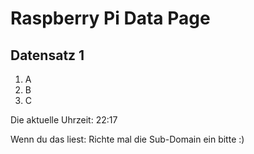 
# Raspberry Pi Data Page
## Datensatz 1
1. A
2. B
3. C

Die aktuelle Uhrzeit: 22:17

Wenn du das liest: Richte mal die Sub-Domain ein bitte :)
